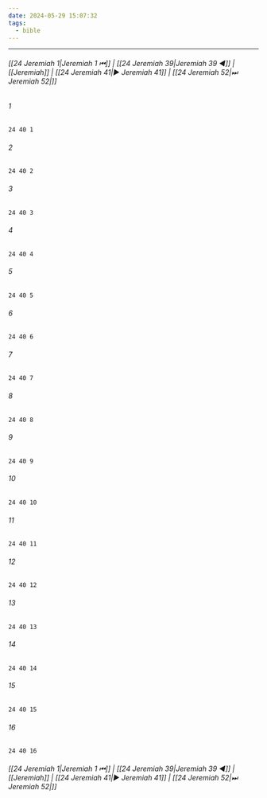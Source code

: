 ```yaml
---
date: 2024-05-29 15:07:32
tags:
  - bible
---
```

___

###### [[24 Jeremiah 1|Jeremiah 1 ⏮]] | [[24 Jeremiah 39|Jeremiah 39 ◀]] | [[Jeremiah]] | [[24 Jeremiah 41|▶ Jeremiah 41]] | [[24 Jeremiah 52|⏭ Jeremiah 52|]]

###### 1
``` verse
24 40 1 
```
###### 2
``` verse
24 40 2 
```
###### 3
``` verse
24 40 3 
```
###### 4
``` verse
24 40 4 
```
###### 5
``` verse
24 40 5 
```
###### 6
``` verse
24 40 6 
```
###### 7
``` verse
24 40 7 
```
###### 8
``` verse
24 40 8 
```
###### 9
``` verse
24 40 9 
```
###### 10
``` verse
24 40 10 
```
###### 11
``` verse
24 40 11 
```
###### 12
``` verse
24 40 12 
```
###### 13
``` verse
24 40 13 
```
###### 14
``` verse
24 40 14 
```
###### 15
``` verse
24 40 15 
```
###### 16
``` verse
24 40 16 
```

###### [[24 Jeremiah 1|Jeremiah 1 ⏮]] | [[24 Jeremiah 39|Jeremiah 39 ◀]] | [[Jeremiah]] | [[24 Jeremiah 41|▶ Jeremiah 41]] | [[24 Jeremiah 52|⏭ Jeremiah 52|]]

